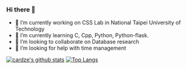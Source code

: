 <!-- ### Hi there 👋 -->

<!--
**cardze/cardze** is a ✨ _special_ ✨ repository because its `README.md` (this file) appears on your GitHub profile.

Here are some ideas to get you started:

- 🔭 I’m currently working on ...
- 🌱 I’m currently learning ...
- 👯 I’m looking to collaborate on ...
- 🤔 I’m looking for help with ...
- 💬 Ask me about ...
- 📫 How to reach me: ...
- 😄 Pronouns: ...
- ⚡ Fun fact: ...
-->
### Hi there 👋
- 🔭 I’m currently working on CSS Lab in National Taipei University of Technology
- 🌱 I’m currently learning C, Cpp, Python, Python-flask. 
- 👯 I’m looking to collaborate on Database research
- 🤔 I’m looking for help with time management

[![cardze's github stats](https://github-readme-stats.vercel.app/api?username=cardze&show_icons=true&include_all_commits=true&theme=dracula)](https://github.com/anuraghazra/github-readme-stats)
[![Top Langs](https://github-readme-stats.vercel.app/api/top-langs/?username=anuraghazra&layout=donut)](https://github.com/anuraghazra/github-readme-stats)
